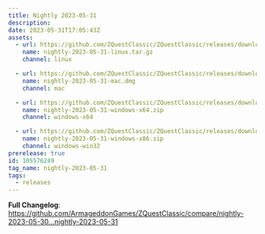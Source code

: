 ```yaml
---
title: Nightly 2023-05-31
description: 
date: 2023-05-31T17:05:43Z
assets: 
  - url: https://github.com/ZQuestClassic/ZQuestClassic/releases/download/nightly-2023-05-31/nightly-2023-05-31-linux.tar.gz
    name: nightly-2023-05-31-linux.tar.gz
    channel: linux

  - url: https://github.com/ZQuestClassic/ZQuestClassic/releases/download/nightly-2023-05-31/nightly-2023-05-31-mac.dmg
    name: nightly-2023-05-31-mac.dmg
    channel: mac

  - url: https://github.com/ZQuestClassic/ZQuestClassic/releases/download/nightly-2023-05-31/nightly-2023-05-31-windows-x64.zip
    name: nightly-2023-05-31-windows-x64.zip
    channel: windows-x64

  - url: https://github.com/ZQuestClassic/ZQuestClassic/releases/download/nightly-2023-05-31/nightly-2023-05-31-windows-x86.zip
    name: nightly-2023-05-31-windows-x86.zip
    channel: windows-win32
prerelease: true
id: 105576249
tag_name: nightly-2023-05-31
tags:
  - releases
---
```


**Full Changelog**: https://github.com/ArmageddonGames/ZQuestClassic/compare/nightly-2023-05-30...nightly-2023-05-31

